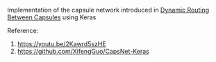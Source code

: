 Implementation of the capsule network introduced in [Dynamic Routing Between Capsules](https://arxiv.org/pdf/1710.09829.pdf) using Keras

Reference:

1. https://youtu.be/2Kawrd5szHE
2. https://github.com/XifengGuo/CapsNet-Keras